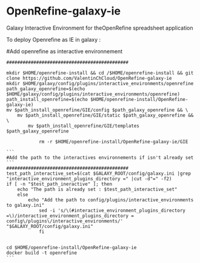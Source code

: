 # OpenRefine-galaxy-ie
Galaxy Interactive Environment for theOpenRefine spreadsheet application

To deploy Openrefine as IE in galaxy :

#Add openrefine as interactive environnement
````
#############################################

mkdir $HOME/openrefine-install && cd /$HOME/openrefine-install && git clone https://github.com/ValentinChCloud/OpenRefine-galaxy-ie 
mkdir $HOME/galaxy/config/plugins/interactive_environments/openrefine
path_galaxy_openrefine=$(echo $HOME/galaxy/config/plugins/interactive_environments/openrefine)
path_install_openrefine=$(echo $HOME/openrefine-install/OpenRefine-galaxy-ie)
mv $path_install_openrefine/GIE/config $path_galaxy_openrefine && \
	mv $path_install_openrefine/GIE/static $path_galaxy_openrefine && \
		mv $path_install_openrefine/GIE/templates $path_galaxy_openrefine
			
			rm -r $HOME/openrefine-install/OpenRefine-galaxy-ie/GIE

```
#Add the path to the interactives environnements if isn't already set
```
#############################################
test_path_interactive_set=$(cat $GALAXY_ROOT/config/galaxy.ini |grep "interactive_environment_plugins_directory =" |cut -d"=" -f2)
if [ -n "$test_path_ineractive" ]; then
	echo "The path is already set : $test_path_interactive_set"
	else
		echo "Add the path to config/plugins/interactive_environments to galaxy.ini"
			sed -i 's/\(#interactive_environment_plugins_directory =\)/interactive_environment_plugins_directory = config\/plugins\/interactive_environments/' "$GALAXY_ROOT/config/galaxy.ini"
			fi


cd $HOME/openrefine-install/OpenRefine-galaxy-ie
docker build -t openrefine 
```
